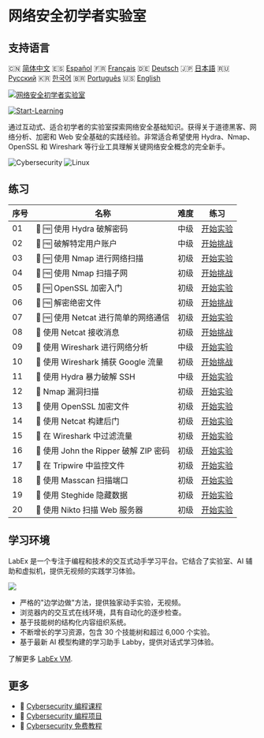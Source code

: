 # 网络安全初学者实验室

## 支持语言

🇨🇳 [简体中文](README_zh.md) 🇪🇸 [Español](README_es.md) 🇫🇷 [Français](README_fr.md) 🇩🇪 [Deutsch](README_de.md) 🇯🇵 [日本語](README_ja.md) 🇷🇺 [Русский](README_ru.md) 🇰🇷 [한국어](README_ko.md) 🇧🇷 [Português](README_pt.md) 🇺🇸 [English](README.md) 

[![网络安全初学者实验室](https://cover-creator.labex.io/cybersecurity-labs-for-beginners.png?lang=zh)](https://labex.io/zh/courses/cybersecurity-labs-for-beginners)

[![Start-Learning](https://img.shields.io/badge/Start-Learning-whitesmoke?style=for-the-badge)](https://labex.io/zh/courses/cybersecurity-labs-for-beginners)

通过互动式、适合初学者的实验室探索网络安全基础知识。获得关于道德黑客、网络分析、加密和 Web 安全基础的实践经验。非常适合希望使用 Hydra、Nmap、OpenSSL 和 Wireshark 等行业工具理解关键网络安全概念的完全新手。

![Cybersecurity](https://img.shields.io/badge/Cybersecurity-whitesmoke?style=for-the-badge&logo=cybersecurity)
![Linux](https://img.shields.io/badge/Linux-whitesmoke?style=for-the-badge&logo=linux)


## 练习

|   序号 | 名称                                   | 难度   | 练习                                                                                                                            |
|--------|----------------------------------------|--------|---------------------------------------------------------------------------------------------------------------------------------|
|     01 | 📖 🆓 使用 Hydra 破解密码              | 中级   | <a target='_blank' href='https://labex.io/zh/tutorials/linux-using-hydra-to-crack-passwords-415960'>开始实验</a>                |
|     02 | 🎯 🆓 破解特定用户账户                 | 中级   | <a target='_blank' href='https://labex.io/zh/tutorials/linux-cracking-a-specific-user-account-415951'>开始挑战</a>              |
|     03 | 📖 🆓 使用 Nmap 进行网络扫描           | 初级   | <a target='_blank' href='https://labex.io/zh/tutorials/nmap-network-scanning-with-nmap-415959'>开始实验</a>                     |
|     04 | 🎯 🆓 使用 Nmap 扫描子网               | 初级   | <a target='_blank' href='https://labex.io/zh/tutorials/nmap-scanning-subnet-with-nmap-415954'>开始挑战</a>                      |
|     05 | 📖 🆓 OpenSSL 加密入门                 | 初级   | <a target='_blank' href='https://labex.io/zh/tutorials/linux-introduction-to-encryption-with-openssl-415957'>开始实验</a>       |
|     06 | 🎯 🆓 解密绝密文件                     | 初级   | <a target='_blank' href='https://labex.io/zh/tutorials/linux-decrypting-top-secret-document-415952'>开始挑战</a>                |
|     07 | 📖 🆓 使用 Netcat 进行简单的网络通信   | 初级   | <a target='_blank' href='https://labex.io/zh/tutorials/linux-using-netcat-for-simple-network-communication-415961'>开始实验</a> |
|     08 | 🎯  使用 Netcat 接收消息               | 初级   | <a target='_blank' href='https://labex.io/zh/tutorials/linux-receive-messages-using-netcat-415953'>开始挑战</a>                 |
|     09 | 📖  使用 Wireshark 进行网络分析        | 中级   | <a target='_blank' href='https://labex.io/zh/tutorials/wireshark-network-analysis-with-wireshark-415958'>开始实验</a>           |
|     10 | 🎯  使用 Wireshark 捕获 Google 流量    | 初级   | <a target='_blank' href='https://labex.io/zh/tutorials/wireshark-capture-google-traffic-with-wireshark-415948'>开始挑战</a>     |
|     11 | 📖  使用 Hydra 暴力破解 SSH            | 中级   | <a target='_blank' href='https://labex.io/zh/tutorials/hydra-brute-force-ssh-in-hydra-549926'>开始实验</a>                      |
|     12 | 📖  Nmap 漏洞扫描                      | 初级   | <a target='_blank' href='https://labex.io/zh/tutorials/nmap-scan-vulnerabilities-in-nmap-549947'>开始实验</a>                   |
|     13 | 📖  使用 OpenSSL 加密文件              | 初级   | <a target='_blank' href='https://labex.io/zh/tutorials/linux-encrypt-files-in-openssl-549935'>开始实验</a>                      |
|     14 | 📖  使用 Netcat 构建后门               | 初级   | <a target='_blank' href='https://labex.io/zh/tutorials/linux-build-a-backdoor-in-netcat-549927'>开始实验</a>                    |
|     15 | 📖  在 Wireshark 中过滤流量            | 初级   | <a target='_blank' href='https://labex.io/zh/tutorials/wireshark-filter-traffic-in-wireshark-549939'>开始实验</a>               |
|     16 | 📖  使用 John the Ripper 破解 ZIP 密码 | 初级   | <a target='_blank' href='https://labex.io/zh/tutorials/hydra-crack-zip-passwords-in-john-the-ripper-549930'>开始实验</a>        |
|     17 | 📖  在 Tripwire 中监控文件             | 初级   | <a target='_blank' href='https://labex.io/zh/tutorials/linux-monitor-files-in-tripwire-549943'>开始实验</a>                     |
|     18 | 📖  使用 Masscan 扫描端口              | 初级   | <a target='_blank' href='https://labex.io/zh/tutorials/nmap-scan-ports-with-masscan-549946'>开始实验</a>                        |
|     19 | 📖  使用 Steghide 隐藏数据             | 初级   | <a target='_blank' href='https://labex.io/zh/tutorials/linux-hide-data-in-steghide-549941'>开始实验</a>                         |
|     20 | 📖  使用 Nikto 扫描 Web 服务器         | 初级   | <a target='_blank' href='https://labex.io/zh/tutorials/nmap-scan-web-servers-in-nikto-549948'>开始实验</a>                      |

## 学习环境

LabEx 是一个专注于编程和技术的交互式动手学习平台。它结合了实验室、AI 辅助和虚拟机，提供无视频的实践学习体验。

![](https://tutorial-screenshot.getvm.io/images/vm-1725247253.png)

- 严格的"边学边做"方法，提供独家动手实验，无视频。
- 浏览器内的交互式在线环境，具有自动化的逐步检查。
- 基于技能树的结构化内容组织系统。
- 不断增长的学习资源，包含 30 个技能树和超过 6,000 个实验。
- 基于最新 AI 模型构建的学习助手 Labby，提供对话式学习体验。

了解更多 [LabEx VM](https://support.labex.io/using-labex/virtual-machine).

## 更多

- 🔗 [Cybersecurity 编程课程](https://github.com/labex-labs/awesome-programming-courses)
- 🔗 [Cybersecurity 编程项目](https://github.com/labex-labs/awesome-programming-projects)
- 🔗 [Cybersecurity 免费教程](https://github.com/labex-labs/cybersecurity-free-tutorials)

